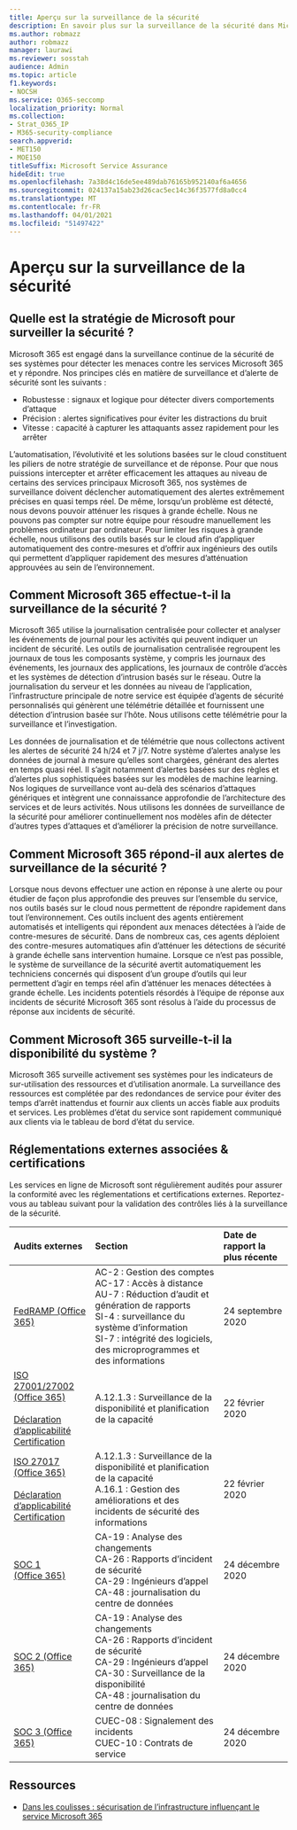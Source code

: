 ```yaml
---
title: Aperçu sur la surveillance de la sécurité
description: En savoir plus sur la surveillance de la sécurité dans Microsoft 365
ms.author: robmazz
author: robmazz
manager: laurawi
ms.reviewer: sosstah
audience: Admin
ms.topic: article
f1.keywords:
- NOCSH
ms.service: O365-seccomp
localization_priority: Normal
ms.collection:
- Strat_O365_IP
- M365-security-compliance
search.appverid:
- MET150
- MOE150
titleSuffix: Microsoft Service Assurance
hideEdit: true
ms.openlocfilehash: 7a38d4c16de5ee489dab76165b952140af6a4656
ms.sourcegitcommit: 024137a15ab23d26cac5ec14c36f3577fd8a0cc4
ms.translationtype: MT
ms.contentlocale: fr-FR
ms.lasthandoff: 04/01/2021
ms.locfileid: "51497422"
---
```

# <a name="security-monitoring-overview"></a>Aperçu sur la surveillance de la sécurité

## <a name="what-is-microsofts-strategy-for-monitoring-security"></a>Quelle est la stratégie de Microsoft pour surveiller la sécurité ?

Microsoft 365 est engagé dans la surveillance continue de la sécurité de ses systèmes pour détecter les menaces contre les services Microsoft 365 et y répondre. Nos principes clés en matière de surveillance et d’alerte de sécurité sont les suivants :

- Robustesse : signaux et logique pour détecter divers comportements d’attaque
- Précision : alertes significatives pour éviter les distractions du bruit
- Vitesse : capacité à capturer les attaquants assez rapidement pour les arrêter

L’automatisation, l’évolutivité et les solutions basées sur le cloud constituent les piliers de notre stratégie de surveillance et de réponse. Pour que nous puissions intercepter et arrêter efficacement les attaques au niveau de certains des services principaux Microsoft 365, nos systèmes de surveillance doivent déclencher automatiquement des alertes extrêmement précises en quasi temps réel. De même, lorsqu’un problème est détecté, nous devons pouvoir atténuer les risques à grande échelle. Nous ne pouvons pas compter sur notre équipe pour résoudre manuellement les problèmes ordinateur par ordinateur. Pour limiter les risques à grande échelle, nous utilisons des outils basés sur le cloud afin d’appliquer automatiquement des contre-mesures et d’offrir aux ingénieurs des outils qui permettent d’appliquer rapidement des mesures d’atténuation approuvées au sein de l’environnement.

## <a name="how-does-microsoft-365-perform-security-monitoring"></a>Comment Microsoft 365 effectue-t-il la surveillance de la sécurité ?

Microsoft 365 utilise la journalisation centralisée pour collecter et analyser les événements de journal pour les activités qui peuvent indiquer un incident de sécurité. Les outils de journalisation centralisée regroupent les journaux de tous les composants système, y compris les journaux des événements, les journaux des applications, les journaux de contrôle d’accès et les systèmes de détection d’intrusion basés sur le réseau. Outre la journalisation du serveur et les données au niveau de l’application, l’infrastructure principale de notre service est équipée d’agents de sécurité personnalisés qui génèrent une télémétrie détaillée et fournissent une détection d’intrusion basée sur l’hôte. Nous utilisons cette télémétrie pour la surveillance et l’investigation.

Les données de journalisation et de télémétrie que nous collectons activent les alertes de sécurité 24 h/24 et 7 j/7. Notre système d’alertes analyse les données de journal à mesure qu’elles sont chargées, générant des alertes en temps quasi réel. Il s’agit notamment d’alertes basées sur des règles et d’alertes plus sophistiquées basées sur les modèles de machine learning. Nos logiques de surveillance vont au-delà des scénarios d’attaques génériques et intègrent une connaissance approfondie de l’architecture des services et de leurs activités. Nous utilisons les données de surveillance de la sécurité pour améliorer continuellement nos modèles afin de détecter d’autres types d’attaques et d’améliorer la précision de notre surveillance.

## <a name="how-does-microsoft-365-respond-to-security-monitoring-alerts"></a>Comment Microsoft 365 répond-il aux alertes de surveillance de la sécurité ?

Lorsque nous devons effectuer une action en réponse à une alerte ou pour étudier de façon plus approfondie des preuves sur l’ensemble du service, nos outils basés sur le cloud nous permettent de répondre rapidement dans tout l’environnement. Ces outils incluent des agents entièrement automatisés et intelligents qui répondent aux menaces détectées à l’aide de contre-mesures de sécurité. Dans de nombreux cas, ces agents déploient des contre-mesures automatiques afin d’atténuer les détections de sécurité à grande échelle sans intervention humaine. Lorsque ce n’est pas possible, le système de surveillance de la sécurité avertit automatiquement les techniciens concernés qui disposent d’un groupe d’outils qui leur permettent d’agir en temps réel afin d’atténuer les menaces détectées à grande échelle. Les incidents potentiels résordés à l’équipe de réponse aux incidents de sécurité Microsoft 365 sont résolus à l’aide du processus de réponse aux incidents de sécurité.

## <a name="how-does-microsoft-365-monitor-system-availability"></a>Comment Microsoft 365 surveille-t-il la disponibilité du système ?

Microsoft 365 surveille activement ses systèmes pour les indicateurs de sur-utilisation des ressources et d’utilisation anormale. La surveillance des ressources est complétée par des redondances de service pour éviter des temps d’arrêt inattendus et fournir aux clients un accès fiable aux produits et services. Les problèmes d’état du service sont rapidement communiqué aux clients via le tableau de bord d’état du service.

## <a name="related-external-regulations--certifications"></a>Réglementations externes associées & certifications

Les services en ligne de Microsoft sont régulièrement audités pour assurer la conformité avec les réglementations et certifications externes. Reportez-vous au tableau suivant pour la validation des contrôles liés à la surveillance de la sécurité.

| **Audits externes** | **Section** | **Date de rapport la plus récente** |
|:--------|:--------|:------|
| [FedRAMP (Office 365)](https://compliance.microsoft.com/compliancemanager) | AC-2 : Gestion des comptes <br> AC-17 : Accès à distance <br> AU-7 : Réduction d’audit et génération de rapports <br> SI-4 : surveillance du système d’information <br> SI-7 : intégrité des logiciels, des microprogrammes et des informations <br> | 24 septembre 2020 |
| [ISO 27001/27002 (Office 365)](https://servicetrust.microsoft.com/ViewPage/MSComplianceGuideV3?command=Download&downloadType=Document&downloadId=d7864d4f-e053-4cc4-a964-fa526d07c3be&tab=7027ead0-3d6b-11e9-b9e1-290b1eb4cdeb&docTab=7027ead0-3d6b-11e9-b9e1-290b1eb4cdeb_ISO_Reports) <br> <br> [Déclaration d’applicabilité](https://servicetrust.microsoft.com/ViewPage/MSComplianceGuide?command=Download&downloadType=Document&downloadId=8ee1e46b-2ada-4e7b-bb7d-4c55a8cb6fcd&docTab=4ce99610-c9c0-11e7-8c2c-f908a777fa4d_ISO_Reports) <br> [Certification](https://servicetrust.microsoft.com/ViewPage/MSComplianceGuideV3?command=Download&downloadType=Document&downloadId=70de0999-5451-43a3-9ef4-761e8fbfb1a3&tab=7027ead0-3d6b-11e9-b9e1-290b1eb4cdeb&docTab=7027ead0-3d6b-11e9-b9e1-290b1eb4cdeb_ISO_Reports) | A.12.1.3 : Surveillance de la disponibilité et planification de la capacité | 22 février 2020 |
| [ISO 27017 (Office 365)](https://servicetrust.microsoft.com/ViewPage/MSComplianceGuideV3?command=Download&downloadType=Document&downloadId=d7864d4f-e053-4cc4-a964-fa526d07c3be&tab=7027ead0-3d6b-11e9-b9e1-290b1eb4cdeb&docTab=7027ead0-3d6b-11e9-b9e1-290b1eb4cdeb_ISO_Reports) <br><br> [Déclaration d’applicabilité](https://servicetrust.microsoft.com/ViewPage/MSComplianceGuide?command=Download&downloadType=Document&downloadId=8ee1e46b-2ada-4e7b-bb7d-4c55a8cb6fcd&docTab=4ce99610-c9c0-11e7-8c2c-f908a777fa4d_ISO_Reports) <br> [Certification](https://servicetrust.microsoft.com/ViewPage/MSComplianceGuideV3?command=Download&downloadType=Document&downloadId=70de0999-5451-43a3-9ef4-761e8fbfb1a3&tab=7027ead0-3d6b-11e9-b9e1-290b1eb4cdeb&docTab=7027ead0-3d6b-11e9-b9e1-290b1eb4cdeb_ISO_Reports) | A.12.1.3 : Surveillance de la disponibilité et planification de la capacité <br> A.16.1 : Gestion des améliorations et des incidents de sécurité des informations | 22 février 2020 |
| [SOC 1 (Office 365)](https://servicetrust.microsoft.com/ViewPage/MSComplianceGuideV3?command=Download&downloadType=Document&downloadId=90df3f9c-3aaf-4dbf-99d0-ca9f2991721b&tab=7027ead0-3d6b-11e9-b9e1-290b1eb4cdeb&docTab=7027ead0-3d6b-11e9-b9e1-290b1eb4cdeb_SOC_%2F_SSAE_16_Reports) | CA-19 : Analyse des changements <br> CA-26 : Rapports d’incident de sécurité <br> CA-29 : Ingénieurs d’appel <br> CA-48 : journalisation du centre de données | 24 décembre 2020 |
| [SOC 2 (Office 365)](https://servicetrust.microsoft.com/ViewPage/MSComplianceGuideV3?command=Download&downloadType=Document&downloadId=a73c1738-7892-42b7-acd3-87b6371c53f6&tab=7027ead0-3d6b-11e9-b9e1-290b1eb4cdeb&docTab=7027ead0-3d6b-11e9-b9e1-290b1eb4cdeb_SOC_%2F_SSAE_16_Reports) | CA-19 : Analyse des changements <br> CA-26 : Rapports d’incident de sécurité <br> CA-29 : Ingénieurs d’appel <br> CA-30 : Surveillance de la disponibilité <br> CA-48 : journalisation du centre de données | 24 décembre 2020 |
| [SOC 3 (Office 365)](https://servicetrust.microsoft.com/ViewPage/MSComplianceGuideV3?command=Download&downloadType=Document&downloadId=274054e5-4968-48d2-bf94-9a8eda5d7a93&tab=7027ead0-3d6b-11e9-b9e1-290b1eb4cdeb&docTab=7027ead0-3d6b-11e9-b9e1-290b1eb4cdeb_SOC_%2F_SSAE_16_Reports) | CUEC-08 : Signalement des incidents <br> CUEC-10 : Contrats de service | 24 décembre 2020 |

## <a name="resources"></a>Ressources

- [Dans les coulisses : sécurisation de l’infrastructure influençant le service Microsoft 365](https://download.microsoft.com/download/c/4/5/c45b197e-f0d9-4f40-bd5f-ed8fc7d0cd8c/M365DCSecurityIntro_Whitepaper.pdf)
